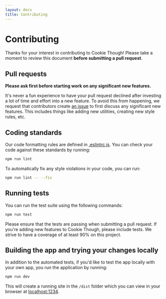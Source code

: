 ```yaml
---
layout: docs
title: Contributing
---
```

# Contributing

Thanks for your interest in contributing to Cookie Though! Please take a moment to review this document **before submitting a pull request**.

## Pull requests

**Please ask first before starting work on any significant new features.**

It's never a fun experience to have your pull request declined after investing a lot of time and effort into a new feature. To avoid this from happening, we request that contributors create [an issue](https://github.com/inthepocket/cookie-though/issues) to first discuss any significant new features. This includes things like adding new utilities, creating new style rules, etc.

## Coding standards

Our code formatting rules are defined in [.eslintrc.js](https://github.com/inthepocket/cookie-though/blob/master/.eslintrc.js). You can check your code against these standards by running:

```sh
npm run lint
```

To automatically fix any style violations in your code, you can run:

```sh
npm run lint -- --fix
```

## Running tests

You can run the test suite using the following commands:

```sh
npm run test
```

Please ensure that the tests are passing when submitting a pull request. If you're adding new features to Cookie Though, please include tests. We strive to have a coverage of at least 90% on this project.

## Building the app and trying your changes locally

In addition to the automated tests, if you'd like to test the app locally with your own app, you run the application by running:

```sh
npm run dev
```

This will create a running site in the `/dist` folder which you can view in your browser at [localhost:1234](localhost:1234).

